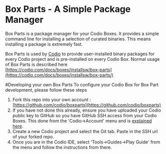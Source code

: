 Box Parts - A Simple Package Manager
====================================

Box Parts is a package manager for your Codio Boxes. It provides a simple command line for installing a selection of curated binaries. This means installing a package is extremely fast.

Box Parts is used by [Codio](https://codio.com) to provide user-installed binary packages for every Codio project and is pre-installed on every Codio Box. Normal usage of Box Parts is described here [https://codio.com/docs/boxes/installsw/box-parts](https://codio.com/docs/boxes/installsw/box-parts/)

#Developing your own Box Parts
To configure your Codio Box for Box Part development, please follow these steps

1. Fork this repo into your own account : [https://github.com/codio/boxparts](https://github.com/codio/boxparts)
1. If you have not done this already, ensure you have uploaded your Codio public key to GitHub so you have GitHub SSH access from your Codio Boxes. This done from the 'Codio->Account' menu and is [explained here](https://codio.com/docs/dashboard/settings/acct-github/).
1. Create a new Codio project and select the Git tab. Paste in the SSH url of your forked repo.
1. Once you are in the Codio IDE, select 'Tools->Guides->Play Guide' from the menu and follow the instructions from there.

